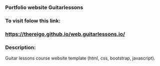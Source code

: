 ### Portfolio website Guitarlessons
### To visit folow this link:
### https://thereigo.github.io/web.guitarlessons.io/
### Description:
Guitar lessons course website template (html, css, bootstrap, javascript).
